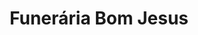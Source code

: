 ---
title: "Funerária Bom Jesus"
url: /ponta-pora/funeraria-bom-jesus/
shop: directores de funerarias
---